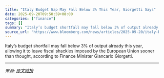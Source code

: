 ```yaml
---
title: "Italy Budget Gap May Fall Below 3% This Year, Giorgetti Says"
date: 2025-09-20T09:50:59+08:00
categories: ["finance"]
tags: []
summary: "Italy’s budget shortfall may fall below 3% of output already this year, allowing it to leave fiscal shackles imposed by the European Union sooner than thought, according to Finance Minister Giancarlo "
source_url: "https://www.bloomberg.com/news/articles/2025-09-20/italy-budget-gap-may-be-below-3-already-in-2025-minister-says"
---
```


Italy’s budget shortfall may fall below 3% of output already this year, allowing it to leave fiscal shackles imposed by the European Union sooner than thought, according to Finance Minister Giancarlo Giorgetti.

---

*来源: [原文链接](https://www.bloomberg.com/news/articles/2025-09-20/italy-budget-gap-may-be-below-3-already-in-2025-minister-says)*
